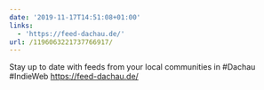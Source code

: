 ```yaml
---
date: '2019-11-17T14:51:08+01:00'
links:
  - 'https://feed-dachau.de/'
url: /1196063221737766917/
---
```

Stay up to date with feeds from your local communities in #Dachau #IndieWeb https://feed-dachau.de/
